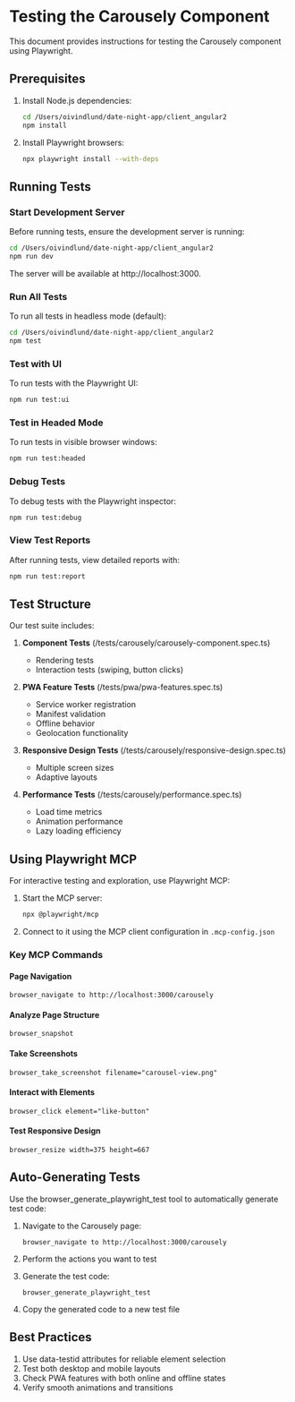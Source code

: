# Testing the Carousely Component

This document provides instructions for testing the Carousely component using Playwright.

## Prerequisites

1. Install Node.js dependencies:
   ```bash
   cd /Users/oivindlund/date-night-app/client_angular2
   npm install
   ```

2. Install Playwright browsers:
   ```bash
   npx playwright install --with-deps
   ```

## Running Tests

### Start Development Server

Before running tests, ensure the development server is running:

```bash
cd /Users/oivindlund/date-night-app/client_angular2
npm run dev
```

The server will be available at http://localhost:3000.

### Run All Tests

To run all tests in headless mode (default):

```bash
cd /Users/oivindlund/date-night-app/client_angular2
npm test
```

### Test with UI

To run tests with the Playwright UI:

```bash
npm run test:ui
```

### Test in Headed Mode

To run tests in visible browser windows:

```bash
npm run test:headed
```

### Debug Tests

To debug tests with the Playwright inspector:

```bash
npm run test:debug
```

### View Test Reports

After running tests, view detailed reports with:

```bash
npm run test:report
```

## Test Structure

Our test suite includes:

1. **Component Tests** (/tests/carousely/carousely-component.spec.ts)
   - Rendering tests
   - Interaction tests (swiping, button clicks)

2. **PWA Feature Tests** (/tests/pwa/pwa-features.spec.ts)
   - Service worker registration
   - Manifest validation
   - Offline behavior
   - Geolocation functionality

3. **Responsive Design Tests** (/tests/carousely/responsive-design.spec.ts)
   - Multiple screen sizes
   - Adaptive layouts

4. **Performance Tests** (/tests/carousely/performance.spec.ts)
   - Load time metrics
   - Animation performance
   - Lazy loading efficiency

## Using Playwright MCP

For interactive testing and exploration, use Playwright MCP:

1. Start the MCP server:
   ```bash
   npx @playwright/mcp
   ```

2. Connect to it using the MCP client configuration in `.mcp-config.json`

### Key MCP Commands

#### Page Navigation
```
browser_navigate to http://localhost:3000/carousely
```

#### Analyze Page Structure
```
browser_snapshot
```

#### Take Screenshots
```
browser_take_screenshot filename="carousel-view.png"
```

#### Interact with Elements
```
browser_click element="like-button"
```

#### Test Responsive Design
```
browser_resize width=375 height=667
```

## Auto-Generating Tests

Use the browser_generate_playwright_test tool to automatically generate test code:

1. Navigate to the Carousely page:
   ```
   browser_navigate to http://localhost:3000/carousely
   ```

2. Perform the actions you want to test

3. Generate the test code:
   ```
   browser_generate_playwright_test
   ```

4. Copy the generated code to a new test file

## Best Practices

1. Use data-testid attributes for reliable element selection
2. Test both desktop and mobile layouts
3. Check PWA features with both online and offline states
4. Verify smooth animations and transitions
